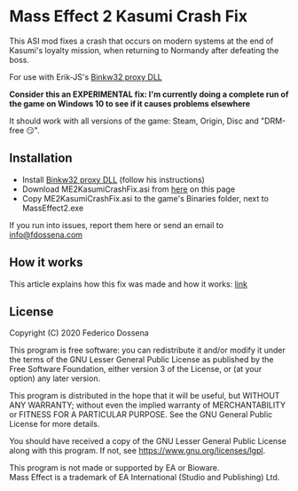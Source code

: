 # Mass Effect 2 Kasumi Crash Fix

This ASI mod fixes a crash that occurs on modern systems at the end of Kasumi's loyalty mission, when returning to Normandy after defeating the boss.

For use with Erik-JS's [Binkw32 proxy DLL](https://github.com/Erik-JS/masseffect-binkw32)

__Consider this an EXPERIMENTAL fix: I'm currently doing a complete run of the game on Windows 10 to see if it causes problems elsewhere__

It should work with all versions of the game: Steam, Origin, Disc and "DRM-free 😏".

## Installation
* Install [Binkw32 proxy DLL](https://github.com/Erik-JS/masseffect-binkw32) (follow his instructions)
* Download ME2KasumiCrashFix.asi from [here](https://downloads.fdossena.com/geth.php?r=kasumi-asi) on this page
* Copy ME2KasumiCrashFix.asi to the game's Binaries folder, next to MassEffect2.exe

If you run into issues, report them here or send an email to [info@fdossena.com](mailto:info@fdossena.com)

## How it works
This article explains how this fix was made and how it works: [link](https://fdossena.com/?p=kasumifix/i.md)

## License
Copyright (C) 2020 Federico Dossena

This program is free software: you can redistribute it and/or modify it under the terms of the GNU Lesser General Public License as published by the Free Software Foundation, either version 3 of the License, or (at your option) any later version.

This program is distributed in the hope that it will be useful, but WITHOUT ANY WARRANTY; without even the implied warranty of MERCHANTABILITY or FITNESS FOR A PARTICULAR PURPOSE. See the GNU General Public License for more details.

You should have received a copy of the GNU Lesser General Public License along with this program. If not, see https://www.gnu.org/licenses/lgpl.

This program is not made or supported by EA or Bioware.  
Mass Effect is a trademark of EA International (Studio and Publishing) Ltd.
